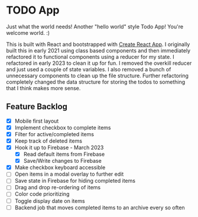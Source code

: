 # TODO App

Just what the world needs! Another "hello world" style Todo App! You're welcome world. :)

This is built with React and bootstrapped with [Create React App](https://github.com/facebook/create-react-app). I originally built this in early 2021 using class based components and then immediately refactored it to functional components using a reducer for my state. I refactored in early 2023 to clean it up for fun. I removed the overkill reducer and just used a couple of state variables. I also removed a bunch of unnecessary components to clean up the file structure. Further refactoring completely changed the data structure for storing the todos to something that I think makes more sense.

## Feature Backlog

- [x] Mobile first layout
- [x] Implement checkbox to complete items
- [x] Filter for active/completed items
- [x] Keep track of deleted items
- [x] Hook it up to Firebase - March 2023
  - [x] Read default items from Firebase
  - [x] Save/Write changes to Firebase
- [x] Make checkbox keyboard accessible
- [ ] Open items in a modal overlay to further edit
- [ ] Save state in Firebase for hiding completed items
- [ ] Drag and drop re-ordering of items
- [ ] Color code prioritizing
- [ ] Toggle display date on items
- [ ] Backend job that moves completed items to an archive every so often
